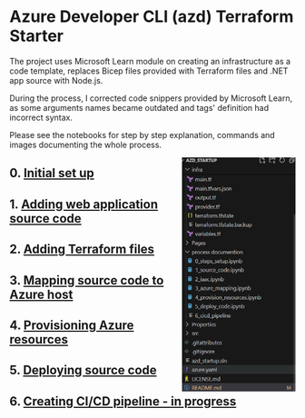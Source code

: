 # Azure Developer CLI (azd) Terraform Starter


The project uses Microsoft Learn module on creating an infrastructure as a code template, replaces Bicep files provided with Terraform files and .NET app source with Node.js. 

During the process, I corrected code snippers provided by Microsoft Learn, as some arguments names became outdated and tags' definition had incorrect syntax. 

Please see the notebooks for step by step explanation, commands and images documenting the whole process.

<img align="right" width="200" alt="project file" src="image.png">

## 0. [Initial set up](0_steps_setup.ipynb)

## 1. [Adding web application source code](1_source_code.ipynb)

## 2. [Adding Terraform files](2_iaac.ipynb) 

## 3. [Mapping source code to Azure host](3_azure_mapping.ipynb)

## 4. [Provisioning Azure resources](4_provision_resources.ipynb)

## 5. [Deploying source code](5_deploy_code.ipynb)

## 6. [Creating CI/CD pipeline - in progress](6_cicd_pipeline)
